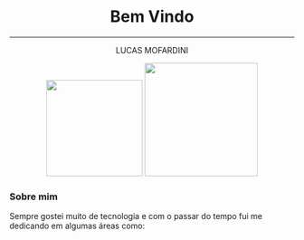 <h1 align="center"> Bem Vindo </h1>
<hr>
<p align="center"> LUCAS MOFARDINI </p>
<div align="center">
  <a href="https://github.com/LucasMofardini"><img width="170px;" src="https://img.shields.io/badge/-Github-000"></a>
  <a href="https://www.linkedin.com/in/lucas-mofardini-b37b83164/"><img width="200px;" src="https://img.shields.io/badge/-LinkedIn-blue"></a>
</div>
<h3>Sobre mim</h3>
<div>
  <p>Sempre gostei muito de tecnologia e  com o passar do tempo fui me dedicando em algumas áreas como:</p>
</div>
